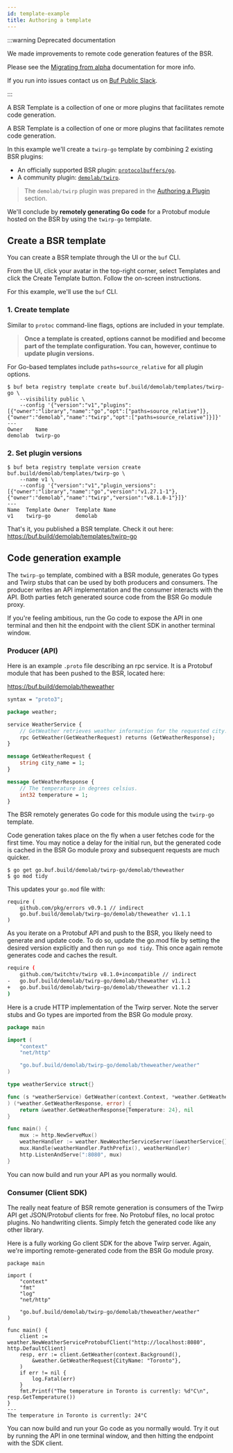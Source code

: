 ```yaml
---
id: template-example
title: Authoring a template
---
```


:::warning Deprecated documentation

We made improvements to remote code generation features of the BSR.

Please see the [Migrating from alpha][migrating-from-alpha] documentation for
more info.

If you run into issues contact us on [Buf Public Slack][buf-slack-link].

:::

A BSR Template is a collection of one or more plugins that facilitates remote
code generation.

A BSR Template is a collection of one or more plugins that facilitates remote
code generation.

In this example we'll create a `twirp-go` template by combining 2 existing BSR
plugins:

- An officially supported BSR plugin:
  [`protocolbuffers/go`](https://buf.build/protocolbuffers/plugins/go).
- A community plugin:
  [`demolab/twirp`](https://buf.build/demolab/plugins/twirp).

> The `demolab/twirp` plugin was prepared in the
> [Authoring a Plugin](plugin-example.md) section.

We'll conclude by **remotely generating Go code** for a Protobuf module hosted
on the BSR by using the `twirp-go` template.

## Create a BSR template

You can create a BSR template through the UI or the `buf` CLI.

From the UI, click your avatar in the top-right corner, select Templates and
click the Create Template button. Follow the on-screen instructions.

For this example, we'll use the `buf` CLI.

### 1. Create template

Similar to `protoc` command-line flags, options are included in your template.

> **Once a template is created, options cannot be modified and become part of
> the template configuration. You can, however, continue to update plugin
> versions.**

For Go-based templates include `paths=source_relative` for all plugin options.

```terminal
$ buf beta registry template create buf.build/demolab/templates/twirp-go \
	--visibility public \
	--config '{"version":"v1","plugins":[{"owner":"library","name":"go","opt":["paths=source_relative"]},{"owner":"demolab","name":"twirp","opt":["paths=source_relative"]}]}'
---
Owner    Name
demolab  twirp-go
```

### 2. Set plugin versions

```terminal
$ buf beta registry template version create buf.build/demolab/templates/twirp-go \
	--name v1 \
	--config '{"version":"v1","plugin_versions":[{"owner":"library","name":"go","version":"v1.27.1-1"},{"owner":"demolab","name":"twirp","version":"v8.1.0-1"}]}'
---
Name  Template Owner  Template Name
v1    twirp-go        demolab
```

That's it, you published a BSR template. Check it out here:
https://buf.build/demolab/templates/twirp-go

## Code generation example

The `twirp-go` template, combined with a BSR module, generates Go types and
Twirp stubs that can be used by both producers and consumers. The producer
writes an API implementation and the consumer interacts with the API. Both
parties fetch generated source code from the BSR Go module proxy.

If you're feeling ambitious, run the Go code to expose the API in one terminal
and then hit the endpoint with the client SDK in another terminal window.

### Producer (API)

Here is an example `.proto` file describing an rpc service. It is a Protobuf
module that has been pushed to the BSR, located here:

https://buf.build/demolab/theweather

```proto title="weather.proto"
syntax = "proto3";

package weather;

service WeatherService {
    // GetWeather retrieves weather information for the requested city.
    rpc GetWeather(GetWeatherRequest) returns (GetWeatherResponse);
}

message GetWeatherRequest {
    string city_name = 1;
}

message GetWeatherResponse {
    // The temperature in degrees celsius.
    int32 temperature = 1;
}
```

The BSR remotely generates Go code for this module using the `twirp-go`
template.

Code generation takes place on the fly when a user fetches code for the first
time. You may notice a delay for the initial run, but the generated code is
cached in the BSR Go module proxy and subsequent requests are much quicker.

```terminal
$ go get go.buf.build/demolab/twirp-go/demolab/theweather
$ go mod tidy
```

This updates your `go.mod` file with:

```
require (
	github.com/pkg/errors v0.9.1 // indirect
	go.buf.build/demolab/twirp-go/demolab/theweather v1.1.1
)
```

As you iterate on a Protobuf API and push to the BSR, you likely need to
generate and update code. To do so, update the go.mod file by setting the
desired version explicitly and then run `go mod tidy`. This once again remote
generates code and caches the result.

```sh {4}
require (
	github.com/twitchtv/twirp v8.1.0+incompatible // indirect
- 	go.buf.build/demolab/twirp-go/demolab/theweather v1.1.1
+	go.buf.build/demolab/twirp-go/demolab/theweather v1.1.2
)
```

Here is a crude HTTP implementation of the Twirp server. Note the server stubs
and Go types are imported from the BSR Go module proxy.

```go title="cmd/producer/main.go" {7}
package main

import (
	"context"
	"net/http"

	"go.buf.build/demolab/twirp-go/demolab/theweather/weather"
)

type weatherService struct{}

func (s *weatherService) GetWeather(context.Context, *weather.GetWeatherRequest,
) (*weather.GetWeatherResponse, error) {
	return &weather.GetWeatherResponse{Temperature: 24}, nil
}

func main() {
	mux := http.NewServeMux()
	weatherHandler := weather.NewWeatherServiceServer(&weatherService{})
	mux.Handle(weatherHandler.PathPrefix(), weatherHandler)
	http.ListenAndServe(":8080", mux)
}
```

You can now build and run your API as you normally would.

### Consumer (Client SDK)

The really neat feature of BSR remote generation is consumers of the Twirp API
get JSON/Protobuf clients for free. No Protobuf files, no local protoc plugins.
No handwriting clients. Simply fetch the generated code like any other library.

Here is a fully working Go client SDK for the above Twirp server. Again, we're
importing remote-generated code from the BSR Go module proxy.

```terminal title="cmd/consumer/main.go" {9}
package main

import (
	"context"
	"fmt"
	"log"
	"net/http"

	"go.buf.build/demolab/twirp-go/demolab/theweather/weather"
)

func main() {
	client := weather.NewWeatherServiceProtobufClient("http://localhost:8080", http.DefaultClient)
	resp, err := client.GetWeather(context.Background(),
		&weather.GetWeatherRequest{CityName: "Toronto"},
	)
	if err != nil {
		log.Fatal(err)
	}
	fmt.Printf("The temperature in Toronto is currently: %d°C\n", resp.GetTemperature())
}
---
The temperature in Toronto is currently: 24°C
```

You can now build and run your Go code as you normally would. Try it out by
running the API in one terminal window, and then hitting the endpoint with the
SDK client.

[buf-slack-link]: https://buf.build/links/slack

[migrating-from-alpha]:
/bsr/remote-packages/migrating-from-alpha#templates-removed
